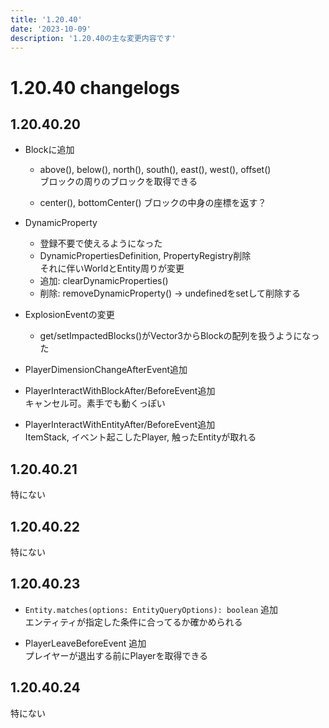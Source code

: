 ```yaml
---
title: '1.20.40'
date: '2023-10-09'
description: '1.20.40の主な変更内容です'
---
```


# 1.20.40 changelogs
## 1.20.40.20
- Blockに追加
  - above(), below(), north(), south(), east(), west(), offset()  
  ブロックの周りのブロックを取得できる

  - center(), bottomCenter()
  ブロックの中身の座標を返す？

- DynamicProperty
  - 登録不要で使えるようになった
  - DynamicPropertiesDefinition, PropertyRegistry削除  
  それに伴いWorldとEntity周りが変更
  - 追加: clearDynamicProperties()
  - 削除: removeDynamicProperty() → undefinedをsetして削除する

- ExplosionEventの変更
  - get/setImpactedBlocks()がVector3からBlockの配列を扱うようになった

- PlayerDimensionChangeAfterEvent追加

- PlayerInteractWithBlockAfter/BeforeEvent追加  
キャンセル可。素手でも動くっぽい

- PlayerInteractWithEntityAfter/BeforeEvent追加  
ItemStack, イベント起こしたPlayer, 触ったEntityが取れる

## 1.20.40.21
特にない

## 1.20.40.22
特にない

## 1.20.40.23
- `Entity.matches(options: EntityQueryOptions): boolean` 追加  
エンティティが指定した条件に合ってるか確かめられる

- PlayerLeaveBeforeEvent 追加  
プレイヤーが退出する前にPlayerを取得できる

## 1.20.40.24
特にない
